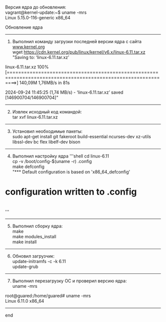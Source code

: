 Версия ядра до обновления:    
vagrant@kernel-update:~$ uname -mrs    
Linux 5.15.0-116-generic x86_64    

Обновление ядра    
__________________________________
1. Выполнил команду загрузки последней версии ядра с сайта www.kernel.org     
wget https://cdn.kernel.org/pub/linux/kernel/v6.x/linux-6.11.tar.xz     
"Saving to: ‘linux-6.11.tar.xz’     

linux-6.11.tar.xz                                  100%  [===============================================================================================================>] 140,09M  1,76MB/s    in 81s     

2024-09-24 11:45:25 (1,74 MB/s) - ‘linux-6.11.tar.xz’ saved [146900704/146900704]"     
___________________________________
2. Извлек исходный код командой:    
 tar xvf linux-6.11.tar.xz     
 ___________________________________
3. Установил необходимые пакеты:    
sudo apt-get install git fakeroot build-essential ncurses-dev xz-utils libssl-dev bc flex libelf-dev bison     
___________________________________
4. Выполнил настройку ядра
'''shell
cd linux-6.11    
cp -v /boot/config-$(uname -r) .config    
make defconfig     
"*** Default configuration is based on 'x86_64_defconfig'     
#    
# configuration written to .config     
#     
'''    
___________________________________
5. Выполнил сборку ядра:    
make     
make modules_install     
make install     
___________________________________
6. Обновил загрузчик:    
update-initramfs -c -k 6.11    
update-grub     
___________________________________
7. Выполнил перезагрузку ОС и проверил версию ядра:     
uname -mrs     

root@guared:/home/guared# uname -mrs     
Linux 6.11.0 x86_64     
___________________________________
end

